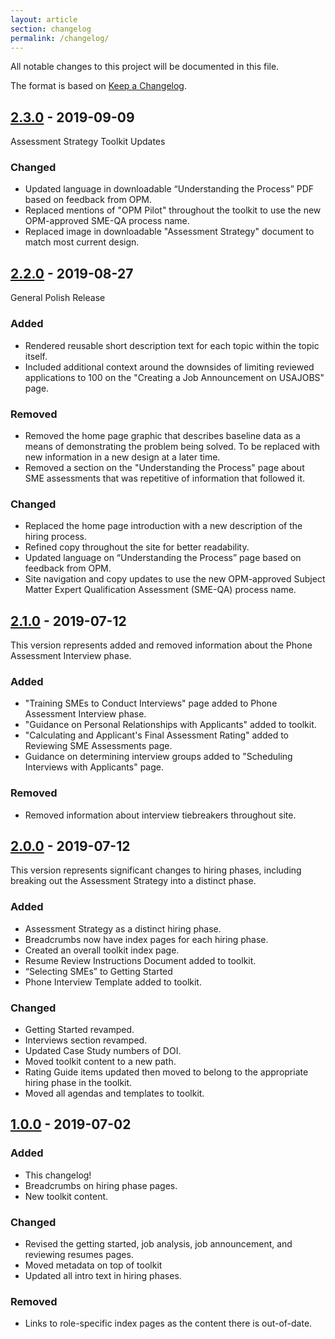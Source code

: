 ```yaml
---
layout: article
section: changelog
permalink: /changelog/
---
```


All notable changes to this project will be documented in this file.

The format is based on [Keep a Changelog](https://keepachangelog.com/en/1.0.0/).

<!-- and this project adheres to [Semantic Versioning](https://semver.org/spec/v2.0.0.html) -->

## [2.3.0](https://github.com/labopm/competitive-hiring-pilot/releases) - 2019-09-09

Assessment Strategy Toolkit Updates

### Changed

- Updated language in downloadable “Understanding the Process” PDF based on feedback from OPM.
- Replaced mentions of "OPM Pilot" throughout the toolkit to use the new OPM-approved SME-QA process name.
- Replaced image in downloadable "Assessment Strategy" document to match most current design.

## [2.2.0](https://github.com/labopm/competitive-hiring-pilot/releases) - 2019-08-27

General Polish Release

### Added

- Rendered reusable short description text for each topic within the topic itself.
- Included additional context around the downsides of limiting reviewed applications to 100 on the "Creating a Job Announcement on USAJOBS" page.

### Removed

- Removed the home page graphic that describes baseline data as a means of demonstrating the problem being solved. To be replaced with new information in a new design at a later time.
- Removed a section on the "Understanding the Process" page about SME assessments that was repetitive of information that followed it.

### Changed

- Replaced the home page introduction with a new description of the hiring process.
- Refined copy throughout the site for better readability.
- Updated language on “Understanding the Process” page based on feedback from OPM.
- Site navigation and copy updates to use the new OPM-approved Subject Matter Expert Qualification Assessment (SME-QA) process name.

## [2.1.0](https://github.com/labopm/competitive-hiring-pilot/releases) - 2019-07-12

This version represents added and removed information about the Phone Assessment Interview phase.

### Added

* "Training SMEs to Conduct Interviews" page added to Phone Assessment Interview phase.
* "Guidance on Personal Relationships with Applicants" added to toolkit.
* "Calculating and Applicant's Final Assessment Rating" added to Reviewing SME Assessments page.
* Guidance on determining interview groups added to "Scheduling Interviews with Applicants" page.

### Removed

* Removed information about interview tiebreakers throughout site.

## [2.0.0](https://github.com/labopm/competitive-hiring-pilot/releases) - 2019-07-12

This version represents significant changes to hiring phases, including breaking out the Assessment Strategy into a distinct phase.

### Added

* Assessment Strategy as a distinct hiring phase.
* Breadcrumbs now have index pages for each hiring phase.
* Created an overall toolkit index page.
* Resume Review Instructions Document added to toolkit.
* “Selecting SMEs” to Getting Started
* Phone Interview Template added to toolkit.

### Changed

* Getting Started revamped.
* Interviews section revamped.
* Updated Case Study numbers of DOI.
* Moved toolkit content to a new path.
* Rating Guide items updated then moved to belong to the appropriate hiring phase in the toolkit.
* Moved all agendas and templates to toolkit.

## [1.0.0](https://github.com/labopm/competitive-hiring-pilot/releases) - 2019-07-02
### Added
- This changelog!
- Breadcrumbs on hiring phase pages.
- New toolkit content.

### Changed
- Revised the getting started, job analysis, job announcement, and reviewing resumes pages.
- Moved metadata on top of toolkit
- Updated all intro text in hiring phases.

### Removed
- Links to role-specific index pages as the content there is out-of-date.
